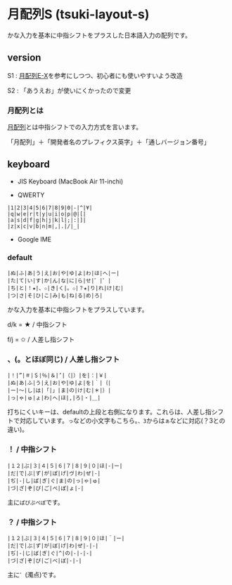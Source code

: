 # 月配列S (tsuki-layout-s)

かな入力を基本に中指シフトをプラスした日本語入力の配列です。

## version

S1 : [月配列E-X](http://blog.livedoor.jp/eninlog/archives/4775068.html)を参考にしつつ、初心者にも使いやすいよう改造

S2 : 「あうえお」が使いにくかったので変更

### 月配列とは

[月配列](http://d.hatena.ne.jp/keyword/%B7%EE%C7%DB%CE%F3)とは中指シフトでの入力方式を言います。

「月配列」＋「開発者名のプレフィクス英字」＋「通しバージョン番号」

## keyboard

- JIS Keyboard (MacBook Air 11-inchi)

- QWERTY

```
|1|2|3|4|5|6|7|8|9|0|-|^|¥|
|q|w|e|r|t|y|u|i|o|p|@|[|
|a|s|d|f|g|h|j|k|l|;|:|]|
|z|x|c|v|b|n|m|,|.|/|_|
```

- Google IME



### default

```
|ぬ|ふ|あ|う|え|お|や|ゆ|よ|わ|ほ|へ|ー|
|た|て|い|す|か|ん|な|に|ら|せ|゛|゜|
|ち|と|！★|、✩|き|く|。✩|？★|り|れ|け|む|
|つ|さ|そ|ひ|こ|み|も|ね|る|め|ろ|
```

かな入力を基本に中指シフトをプラスしています。

d/k = ★ / 中指シフト

f/j = ✩ / 人差し指シフト

### 、(。とほぼ同じ) / 人差し指シフト

```
|！|”|＃|＄|％|＆|’|（|）|を|：|￥|
|ぬ|あ|ふ|う|え|お|や|ゆ|よ|を|｀|｛|
|ー|〜|し|は|「|」|ま|の|け|む|＊|｝|
|っ|ゃ|ゅ|ょ|わ|へ|ほ|,|ろ|・|＿|
```

打ちにくいキーは、defaultの上段と右側になります。これらは、人差し指シフトで対応しています。`っ`などの小文字もこちら。`、3`からは`ぁ`などに対応(？3との違い)。

### ！ / 中指シフト

```
|１２|ぷ|３|４|５|６|７|８|９|０|ほ|-|ー|
|だ|で|ぷ|ず|が|ぽ|げ|ヴ|わ|ぜ|-|
|ぢ|-|し|ぱ|ぎ|ぐ|ま|の|っ|ゃ|ゅ|
|づ|ざ|ぞ|ぴ|ご|ぺ|ぽ|ょ|-|
```

主に`ぱぴぷぺぽ`です。

### ？ / 中指シフト

```
|１２|ぶ|３|４|５|６|７|８|９|０|ほ|＾|ー|
|だ|で|ぶ|ず|が|ぼ|げ|わ|ぜ|-|-|
|ぢ|-|じ|ば|ぎ|ぐ|^|の|-|-|-|
|づ|ざ|ぞ|ぴ|ご|べ|ぼ|-|-|
```

主に`゛`(濁点)です。
